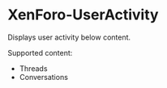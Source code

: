 # XenForo-UserActivity

Displays user activity below content.

Supported content:
- Threads
- Conversations